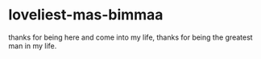 # loveliest-mas-bimmaa
thanks for being here and come into my life, thanks for being the greatest man in my life.
